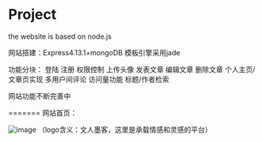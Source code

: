 # Project
the website is based on node.js

网站搭建：Express4.13.1+mongoDB
模板引擎采用jade

功能分块：
登陆
注册
权限控制
上传头像
发表文章
编辑文章
删除文章
个人主页/文章页实现
多用户间评论
访问量功能
标题/作者检索

网站功能不断完善中

=======
网站首页：

![image](https://github.com/screamingColor/Project/blob/master/img/index.png)
（logo含义：文人墨客，这里是承载情感和灵感的平台）
